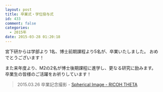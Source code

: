 ```yaml
---
layout: post
title: 卒業式・学位授与式
id: 433
comment: false
categories:
  - 2015年
date: 2015-03-28 01:20:18
---
```


宮下研からは学部より 1名、博士前期課程より5名が、卒業いたしました。
おめでとうございます！

また来年度より、M2の2名が博士後期課程に進学し、更なる研究に励みます。
卒業生の皆様のご活躍をお祈りしています！

<blockquote data-width="500" data-height="375" class="ricoh-theta-spherical-image" >2015.03.26 卒業記念撮影 - <a href="https://theta360.com/s/crtonNQsNlE1WcGF1mduv2WjU" target="_blank">Spherical Image - RICOH THETA</a></blockquote>
<script async src="https://theta360.com/widgets.js" charset="utf-8"></script>
